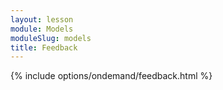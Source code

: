 ```yaml
---
layout: lesson
module: Models
moduleSlug: models
title: Feedback
---
```


{% include options/ondemand/feedback.html %}